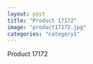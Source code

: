 ```yaml
---
layout: post
title: "Product 17172"
image: "product17172.jpg"
categories: "category1"
---
```

Product 17172
